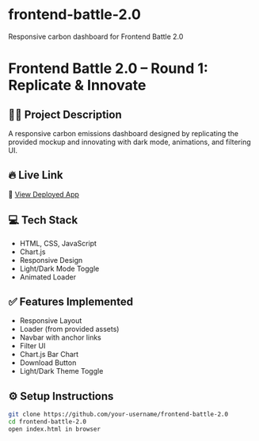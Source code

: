 # frontend-battle-2.0
Responsive carbon dashboard for Frontend Battle 2.0
# Frontend Battle 2.0 – Round 1: Replicate & Innovate

## 👨‍💻 Project Description

A responsive carbon emissions dashboard designed by replicating the provided mockup and innovating with dark mode, animations, and filtering UI.

## 🔥 Live Link

🔗 [View Deployed App](https://your-netlify-link.netlify.app)

## 💻 Tech Stack

- HTML, CSS, JavaScript
- Chart.js
- Responsive Design
- Light/Dark Mode Toggle
- Animated Loader

## ✅ Features Implemented

- Responsive Layout
- Loader (from provided assets)
- Navbar with anchor links
- Filter UI
- Chart.js Bar Chart
- Download Button
- Light/Dark Theme Toggle

## ⚙️ Setup Instructions

```bash
git clone https://github.com/your-username/frontend-battle-2.0
cd frontend-battle-2.0
open index.html in browser
```
